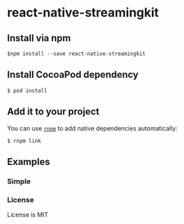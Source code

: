 # react-native-streamingkit

## Install via npm

`$npm install --save react-native-streamingkit`

## Install CocoaPod dependency

`$ pod install`

## Add it to your project

You can use [`rnpm`](https://github.com/rnpm/rnpm) to add native dependencies automatically:

`$ rnpm link`

## Examples

### Simple

### License

License is MIT
